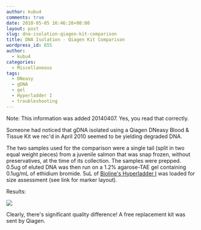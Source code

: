 ```yaml
---
author: kubu4
comments: true
date: 2010-05-05 16:46:28+00:00
layout: post
slug: dna-isolation-qiagen-kit-comparison
title: DNA Isolation - Qiagen Kit Comparison
wordpress_id: 655
author:
  - kubu4
categories:
  - Miscellaneous
tags:
  - DNeasy
  - gDNA
  - gel
  - Hyperladder I
  - troubleshooting
---
```


Note: This information was added 20140407. Yes, you read that correctly.

Someone had noticed that gDNA isolated using a Qiagen DNeasy Blood & Tissue Kit we rec'd in April 2010 seemed to be yielding degraded DNA.

The two samples used for the comparison were a single tail (split in two equal weight pieces) from a juvenile salmon that was snap frozen, without preservatives, at the time of its collection. The samples were prepped. 0.5ug of eluted DNA was then run on a 1.2% agarose-TAE gel containing 0.1ug/mL of ethidium bromide. 5uL of [Bioline's Hyperladder I](https://www.bioline.com/h_prod_detail.asp?itemid=153) was loaded for size assessment (see link for marker layout).

Results:

![](https://eagle.fish.washington.edu/Arabidopsis/20100505%20Qiagen%20Kit%20compare%20swhite.jpg)

Clearly, there's significant quality difference! A free replacement kit was sent by Qiagen.
